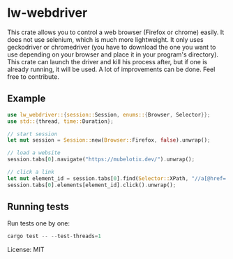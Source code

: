 # lw-webdriver

This crate allows you to control a web browser (Firefox or chrome) easily.
It does not use selenium, which is much more lightweight.
It only uses geckodriver or chromedriver (you have to download the one you want to use depending on your browser and place it in your program's directory).
This crate can launch the driver and kill his process after, but if one is already running, it will be used.
A lot of improvements can be done. Feel free to contribute.

## Example

```rust
use lw_webdriver::{session::Session, enums::{Browser, Selector}};
use std::{thread, time::Duration};

// start session
let mut session = Session::new(Browser::Firefox, false).unwrap();

// load a website
session.tabs[0].navigate("https://mubelotix.dev/").unwrap();

// click a link
let mut element_id = session.tabs[0].find(Selector::XPath, "//a[@href='https://www.kerbalspaceprogram.com/']".to_string()).unwrap().unwrap();
session.tabs[0].elements[element_id].click().unwrap();

```

## Running tests

Run tests one by one:

```rust
cargo test -- --test-threads=1
```

License: MIT
